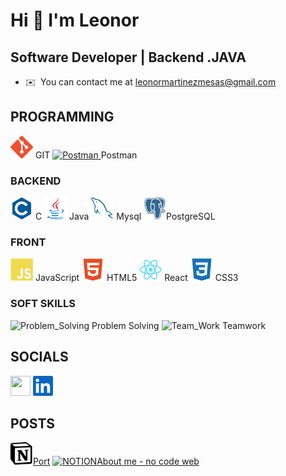 Hi 👋 I'm Leonor 
==============================

Software Developer | Backend .JAVA
------------------------------------------------

*   ✉️  You can contact me at [leonormartinezmesas@gmail.com](mailto:leonormartinezmesas@gmail.com)

## PROGRAMMING

<p align="left">
<a href="https://git-scm.com/" target="_blank" rel="noreferrer"><img src="https://github.com/LeonorMalaga/LeonorMalaga/blob/main/icons/git-colored.svg" width="36" height="36" alt="Git" /></a> GIT
<a href="https://www.postman.com/" target="_blank" rel="noreferrer"><img src="https://github.com/LeonorMalaga/LeonorMalaga/blob/fix/Users-leonor-LeonorMalaga/icons/postman-icon-svgrepo-com.svg" width="36" height="36" alt="Postman" /> </a>Postman

### BACKEND
<p align="left">
<a href="https://docs.microsoft.com/en-us/cpp/c-language" target="_blank" rel="noreferrer"><img src="https://github.com/LeonorMalaga/LeonorMalaga/blob/main/icons/c-colored.svg" width="36" height="36" alt="C#" /></a> C
<a href="https://www.oracle.com/java/" target="_blank" rel="noreferrer"><img src="https://github.com/LeonorMalaga/LeonorMalaga/blob/main/icons/java-colored.svg" width="36" height="36" alt="Java" /></a> Java
<a href="https://www.mysql.com/" target="_blank" rel="noreferrer"><img src="https://github.com/LeonorMalaga/LeonorMalaga/blob/main/icons/mysql-colored.svg" width="36" height="36" alt="MySQL" /></a> Mysql
<a href="http>s://www.postgresql.org/" target="_blank" rel="noreferrer"><img src="https://github.com/LeonorMalaga/LeonorMalaga/blob/main/icons/postgresql-colored.svg" width="36" height="36" alt="PostgreSQL" /></a>PostgreSQL

</p>

### FRONT
<p align="left">
<a href="https://developer.mozilla.org/en-US/docs/Web/JavaScript" target="_blank" rel="noreferrer"><img src="https://github.com/LeonorMalaga/LeonorMalaga/blob/main/icons/javascript-colored.svg" width="36" height="36" alt="JavaScript" /></a> JavaScript
<a href="https://developer.mozilla.org/en-US/docs/Glossary/HTML5" target="_blank" rel="noreferrer"><img src="https://github.com/LeonorMalaga/LeonorMalaga/blob/main/icons/html5-colored.svg" width="36" height="36" alt="HTML5" /></a> HTML5
<a href="https://reactjs.org/" target="_blank" rel="noreferrer"><img src="https://github.com/LeonorMalaga/LeonorMalaga/blob/main/icons/react-colored.svg" width="36" height="36" alt="React" /></a> React
<a href="https://www.w3.org/TR/CSS/#css" target="_blank" rel="noreferrer"><img src="https://github.com/LeonorMalaga/LeonorMalaga/blob/main/icons/css3-colored.svg" width="36" height="36" alt="CSS3" /></a> CSS3
</p>

### SOFT SKILLS

<p align= "left"><img src="https://github.com/LeonorMalaga/LeonorMalaga/blob/fix/Users-leonor-LeonorMalaga/icons/tool-svgrepo-com.svg" width="36" height="36" alt="Problem_Solving" />   Problem Solving 
<img src="https://github.com/LeonorMalaga/LeonorMalaga/blob/fix/Users-leonor-LeonorMalaga/icons/team-group-svgrepo-com.svg" width="36" height="36" alt="Team_Work" />   Teamwork </p>
                    
## SOCIALS 
<p align="left">
<a href="https://www.github.com/LeonorMalaga" target="_blank" rel="noreferrer"><img src="https://github.com/LeonorMalaga/LeonorMalaga/blob/fix/Users-leonor-LeonorMalaga/icons/github-octocat-svgrepo-com.svg" width="32" height="32" /></a>
<a href="https://www.linkedin.com/in/enleonormartinezmesas/" target="_blank" rel="noreferrer"><img src="https://github.com/LeonorMalaga/LeonorMalaga/blob/main/icons/linkedin.svg" width="32" height="32" /></a>
</p>

## POSTS
<a href="https://www.notion.so/Back-end-73b4d735bac24b139022e4679323685b?pm=c" target="_blank" rel="noreferrer"><img src="https://raw.githubusercontent.com/LeonorMalaga/LeonorMalaga/main/icons/220px-Notion-logo.svg.webp" width="36" height="36" alt="NOTION" />Port</a> 
<a href="https://gratis-4112132.webador.es/" target="_blank" rel="noreferrer"><img src="https://github.com/LeonorMalaga/LeonorMalaga/blob/fix/Users-leonor-LeonorMalaga/icons/web-select-svgrepo-com.svg" width="36" height="36" alt="NOTION" />About me - no code web</a> 